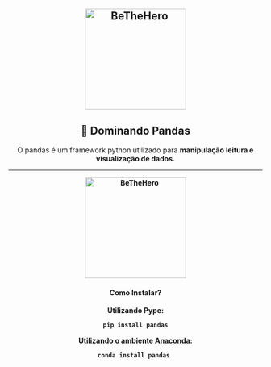 # 
<h2 align="center">
    <img alt="BeTheHero" title="#delicinha" src="https://github.com/luisERH/Dominando-Pandas/blob/master/assets/pandas.png" width="200px" />
</h2>
<h2 align="center">
  🐼 Dominando Pandas
</h2>


 <p align="center">
    O pandas é um framework python utilizado para <strong>manipulação<strong/> <strong>leitura<strong/> e <strong>visualização de dados<strong/>.
    <p/>
    <hr/>
<center/>
    <img alt="BeTheHero" title="#delicinha" src="https://pandas.pydata.org/docs/_images/02_io_readwrite1.svg" width="200px" />
 
    
#### Como Instalar?
Utilizando Pype:
```sh
pip install pandas
```
Utilizando o ambiente Anaconda:
```sh
conda install pandas 
```
